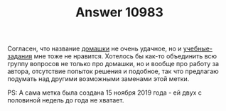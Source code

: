﻿---
title: "Answer 10983"
se.owner.user_id: 178988
se.owner.display_name: "Qwertiy"
se.owner.link: "https://ru.meta.stackoverflow.com/users/178988/qwertiy"
se.answer_id: 10983
se.question_id: 10982
se.post_type: answer
se.is_accepted: False
---
<p>Согласен, что название <a href="https://ru.stackoverflow.com/questions/tagged/%d0%b4%d0%be%d0%bc%d0%b0%d1%88%d0%ba%d0%b8" class="post-tag" title="показать вопросы с меткой [домашки]" rel="tag">домашки</a> не очень удачное, но и <a href="https://ru.stackoverflow.com/questions/tagged/%d1%83%d1%87%d0%b5%d0%b1%d0%bd%d1%8b%d0%b5-%d0%b7%d0%b0%d0%b4%d0%b0%d0%bd%d0%b8%d1%8f" class="post-tag" title="показать вопросы с меткой [учебные-задания]" rel="tag">учебные-задания</a> мне тоже не нравится. Хотелось бы как-то объединить всю группу вопросов не только про домашки, но и вообще про работу за автора, отсутствие попыток решения и подобное, так что предлагаю подумать над другими возможными заменами этой метки.</p>
<p>PS: А сама метка была создана 15 ноября 2019 года - ей двух с половиной недель до года не хватает.</p>
